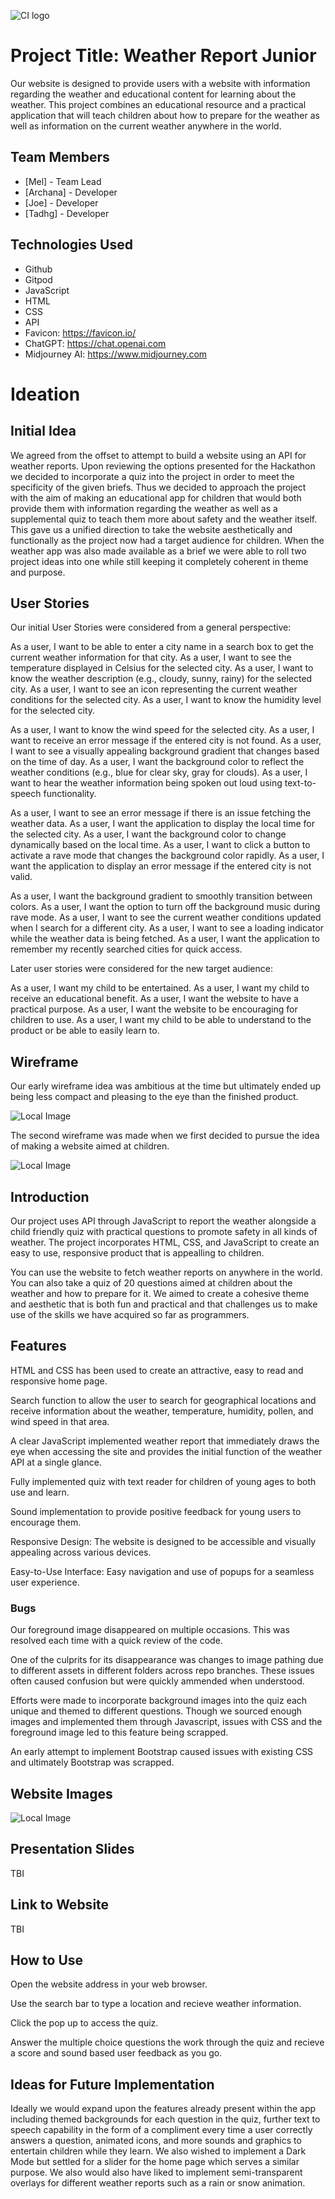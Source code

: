 ![CI logo](https://codeinstitute.s3.amazonaws.com/fullstack/ci_logo_small.png)


# Project Title: Weather Report Junior

Our website is designed to provide users with a website with information regarding the weather and educational content for learning about the weather. This project combines an educational resource and a practical application that will teach children about how to prepare for the weather as well as information on the current weather anywhere in the world.


## Team Members

- [Mel] - Team Lead
- [Archana] - Developer
- [Joe] - Developer
- [Tadhg] - Developer


## Technologies Used

- Github
- Gitpod
- JavaScript
- HTML
- CSS
- API
- Favicon: https://favicon.io/
- ChatGPT: https://chat.openai.com
- Midjourney AI: https://www.midjourney.com 

# Ideation

## Initial Idea

We agreed from the offset to attempt to build a website using an API for weather reports. Upon reviewing the options presented for the Hackathon we decided to incorporate a quiz into the project in order to meet the specificity of the given briefs. Thus we decided to approach the project with the aim of making an educational app for children that would both provide them with information regarding the weather as well as a supplemental quiz to teach them more about safety and the weather itself. This gave us a unified direction to take the website aesthetically and functionally as the project now had a target audience for children. When the weather app was also made available as a brief we were able to roll two project ideas into one while still keeping it completely coherent in theme and purpose.

## User Stories

Our initial User Stories were considered from a general perspective:


As a user, I want to be able to enter a city name in a search box to get the current weather information for that city.
As a user, I want to see the temperature displayed in Celsius for the selected city.
As a user, I want to know the weather description (e.g., cloudy, sunny, rainy) for the selected city.
As a user, I want to see an icon representing the current weather conditions for the selected city.
As a user, I want to know the humidity level for the selected city.

As a user, I want to know the wind speed for the selected city.
As a user, I want to receive an error message if the entered city is not found.
As a user, I want to see a visually appealing background gradient that changes based on the time of day.
As a user, I want the background color to reflect the weather conditions (e.g., blue for clear sky, gray for clouds).
As a user, I want to hear the weather information being spoken out loud using text-to-speech functionality.

As a user, I want to see an error message if there is an issue fetching the weather data.
As a user, I want the application to display the local time for the selected city.
As a user, I want the background color to change dynamically based on the local time.
As a user, I want to click a button to activate a rave mode that changes the background color rapidly.
As a user, I want the application to display an error message if the entered city is not valid.

As a user, I want the background gradient to smoothly transition between colors.
As a user, I want the option to turn off the background music during rave mode.
As a user, I want to see the current weather conditions updated when I search for a different city.
As a user, I want to see a loading indicator while the weather data is being fetched.
As a user, I want the application to remember my recently searched cities for quick access.


Later user stories were considered for the new target audience:

As a user, I want my child to be entertained.
As a user, I want my child to receive an educational benefit.
As a user, I want the website to have a practical purpose.
As a user, I want the website to be encouraging for children to use.
As a user, I want my child to be able to understand to the product or be able to easily learn to.


## Wireframe

Our early wireframe idea was ambitious at the time but ultimately ended up being less compact and pleasing to the eye than the finished product.

![Local Image](assets/images/README/FirstWireframe.png)

The second wireframe was made when we first decided to pursue the idea of making a website aimed at children.

![Local Image](assets/images/README/SecondWireframe.png)

## Introduction

Our project uses API through JavaScript to report the weather alongside a child friendly quiz with practical questions to promote safety in all kinds of weather. The project incorporates HTML, CSS, and JavaScript to create an easy to use, responsive product that is appealling to children.

You can use the website to fetch weather reports on anywhere in the world. You can also take a quiz of 20 questions aimed at children about the weather and how to prepare for it. We aimed to create a cohesive theme and aesthetic that is both fun and practical and that challenges us to make use of the skills we have acquired so far as programmers.


## Features

HTML and CSS has been used to create an attractive, easy to read and responsive home page.

Search function to allow the user to search for geographical locations and receive information about the weather, temperature, humidity, pollen, and wind speed in that area.

A clear JavaScript implemented weather report that immediately draws the eye when accessing the site and provides the initial function of the weather API at a single glance.

Fully implemented quiz with text reader for children of young ages to both use and learn.

Sound implementation to provide positive feedback for young users to encourage them.

Responsive Design: The website is designed to be accessible and visually appealing across various devices.

Easy-to-Use Interface: Easy navigation and use of popups for a seamless user experience.


### Bugs
Our foreground image disappeared on multiple occasions. This was resolved each time with a quick review of the code.

One of the culprits for its disappearance was changes to image pathing due to different assets in different folders across repo branches. These issues often caused confusion but were quickly ammended when understood.

Efforts were made to incorporate background images into the quiz each unique and themed to different questions. Though we sourced enough images and implemented them through Javascript, issues with CSS and the foreground image led to this feature being scrapped.

An early attempt to implement Bootstrap caused issues with existing CSS and ultimately Bootstrap was scrapped.


## Website Images

![Local Image](assets/images/README/quiz.png)

## Presentation Slides
TBI


## Link to Website
TBI


## How to Use

Open the website address in your web browser.

Use the search bar to type a location and recieve weather information.

Click the pop up to access the quiz.

Answer the multiple choice questions the work through the quiz and recieve a score and sound based user feedback as you go.


## Ideas for Future Implementation

Ideally we would expand upon the features already present within the app including themed backgrounds for each question in the quiz, further text to speech capability in the form of a compliment every time a user correctly answers a question, animated icons, and more sounds and graphics to entertain children while they learn. We also wished to implement a Dark Mode but settled for a slider for the home page which serves a similar purpose. We also would also have liked to implement semi-transparent overlays for different weather reports such as a rain or snow animation.